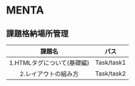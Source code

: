 # MENTA
## 課題格納場所管理

| 課題名| パス |
|:-----------:|:------------:|
|1.HTMLタグについて(基礎編)|Task/task1|
|2.レイアウトの組み方|Task/task2|
